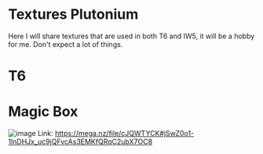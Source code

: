 # Textures Plutonium

Here I will share textures that are used in both T6 and IW5, it will be a hobby for me. Don't expect a lot of things.

# T6
  # Magic Box
  ![image](https://github.com/Chenterito/texturesPlutonium/assets/64875738/34285b68-3d7c-4f8b-b6ee-2cd4022a51bc)
  Link: https://mega.nz/file/cJQWTYCK#jSwZ0o1-1lnDHJx_uc9jQFvcAs3EMKfQRqC2ubX7OC8

